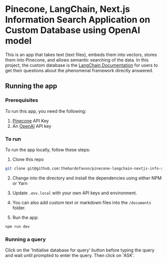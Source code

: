 # Pinecone, LangChain, Next.js Information Search Application on Custom Database using OpenAI model
This is an app that takes text (text files), embeds them into vectors, stores them into Pinecone, and allows semantic searching of the data.
In this project, the custom database is the [LangChain Documentation](https://python.langchain.com/docs/get_started/introduction) for users to get their questions about the phenomenal framework directly answered.
## Running the app

### Prerequisites

To run this app, you need the following:

1. [Pinecone](https://app.pinecone.io/) API Key
2. An [OpenAI](https://platform.openai.com/) API key

### To run

To run the app locally, follow these steps:

1. Clone this repo

```sh
git clone git@github.com:thebardofavon/pinecone-langchain-nextjs-info-search-app.git

```

2. Change into the directory and install the dependencies using either NPM or Yarn

3. Update `.env.local` with your own API keys and environment.

4. You can also add custom text or markdown files into the `/documents` folder.

5. Run the app:

```sh
npm run dev
```

### Running a query

Click on the 'Initialise database for query' button before typing the query and wait until prompted to enter the query. Then click on 'ASK'.

